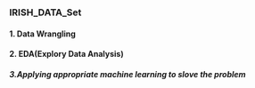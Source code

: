 ### IRISH_DATA_Set
#### 1. Data Wrangling 
#### 2. EDA(Explory Data Analysis)
##### 3.Applying appropriate machine learning to slove the problem

